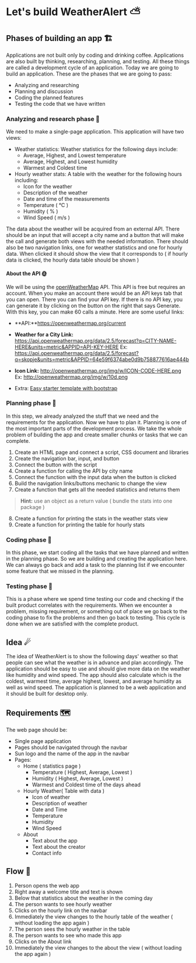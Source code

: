 # Let's build WeatherAlert ⛅
## Phases of building an app 🏗
Applications are not built only by coding and drinking coffee. Applications are also built by thinking, researching, planning, and testing. All these things are called a development cycle of an application.  Today we are going to build an application. These are the phases that we are going to pass:
* Analyzing and researching
* Planning and discussion
* Coding the planned features
* Testing the code that we have written

### Analyzing and research phase 🔹
We need to make a single-page application. This application will have two views: 
* Weather statistics: Weather statistics for the following days include:
	* Average, Highest, and Lowest temperature
	* Average, Highest, and Lowest humidity
	* Warmest and Coldest time
* Hourly weather stats: A table with the weather for the following hours including:
	* Icon for the weather
	* Description of the weather
	* Date and time of the measurements
	* Temperature ( ℃ )
	* Humidity ( % )
	* Wind Speed ( m/s )

The data about the weather will be acquired from an external API. There should be an input that will accept a city name and a button that will make the call and generate both views with the needed information. There should also be two navigation links, one for weather statistics and one for hourly data. When clicked it should show the view that it corresponds to ( if hourly data is clicked, the hourly data table should be shown )
#### About the API 🌞
We will be using the [openWeatherMap](https://openweathermap.org/) API. This API is free but requires an account. When you make an account there would be an API keys tab that you can open. There you can find your API key. If there is no API key, you can generate it by clicking on the button on the right that says Generate. With this key, you can make 60 calls a minute. Here are some useful links:

* **API:**https://openweathermap.org/current

* **Weather for a City Link:** https://api.openweathermap.org/data/2.5/forecast?q=CITY-NAME-HERE&units=metric&APPID=API-KEY-HERE
Ex: https://api.openweathermap.org/data/2.5/forecast?q=skopje&units=metric&APPID=64e59f6374abe0d9b758877616ae444b

* **Icon Link:** http://openweathermap.org/img/w/ICON-CODE-HERE.png
Ex: http://openweathermap.org/img/w/10d.png

* Extra: [Easy starter template with bootstrap](https://getbootstrap.com/docs/5.0/getting-started/introduction/)

### Planning phase 🔹
In this step, we already analyzed the stuff that we need and the requirements for the application. Now we have to plan it. Planning is one of the most important parts of the development process. We take the whole problem of building the app and create smaller chunks or tasks that we can complete. 
1.  Create an HTML page and connect a script, CSS document and libraries
2. Create the navigation bar, input, and button
3. Connect the button with the script
4. Create a function for calling the API by city name
5. Connect the function with the input data when the button is clicked
6. Build the navigation links/buttons mechanic to change the view
7. Create a function that gets all the needed statistics and returns them
> **Hint:** use an object as a return value ( bundle the stats into one package )
8. Create a function for printing the stats in the weather stats view
9. Create a function for printing the table for hourly stats
### Coding phase 🔹
In this phase, we start coding all the tasks that we have planned and written in the planning phase. So we are building and creating the application here. We can always go back and add a task to the planning list if we encounter some feature that we missed in the planning. 

### Testing phase 🔹
This is a phase where we spend time testing our code and checking if the built product correlates with the requirements. When we encounter a problem, missing requirement, or something out of place we go back to the coding phase to fix the problems and then go back to testing. This cycle is done when we are satisfied with the complete product. 

## Idea ☄

The idea of WeatherAlert is to show the following days' weather so that people can see what the weather is in advance
and plan accordingly. The application should be easy to use and should give more data on the weather like humidity and
wind speed. The app should also calculate which is the coldest, warmest time, average highest, lowest, and average
humidity as well as wind speed. The application is planned to be a web application and it should be built for desktop
only.

## Requirements 🗺

The web page should be:

* Single page application
* Pages should be navigated through the navbar
* Sun logo and the name of the app in the navbar
* Pages:
    * Home ( statistics page )
        * Temperature ( Highest, Average, Lowest )
        * Humidity ( Highest, Average, Lowest )
        * Warmest and Coldest time of the days ahead
    * Hourly Weather( Table with data )
        * Icon of weather
        * Description of weather
        * Date and Time
        * Temperature
        * Humidity
        * Wind Speed
    * About
        * Text about the app
        * Text about the creator
        * Contact info

## Flow 🌈

1. Person opens the web app
2. Right away a welcome title and text is shown
3. Below that statistics about the weather in the coming day
4. The person wants to see hourly weather
5. Clicks on the hourly link on the navbar
6. Immediately the view changes to the hourly table of the weather ( without loading the app again )
7. The person sees the hourly weather in the table
8. The person wants to see who made this app
9. Clicks on the About link
10. Immediately the view changes to the about the view ( without loading the app again )